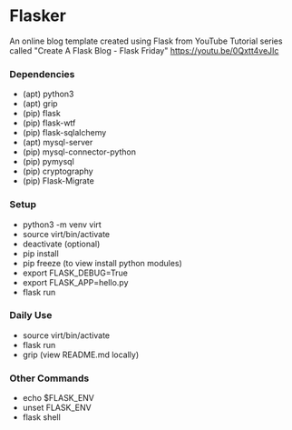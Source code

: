 # Flasker
An online blog template created using Flask from YouTube Tutorial series called "Create A Flask Blog - Flask Friday"
https://youtu.be/0Qxtt4veJIc

### Dependencies
- (apt) python3 
- (apt) grip
- (pip) flask
- (pip) flask-wtf
- (pip) flask-sqlalchemy
- (apt) mysql-server
- (pip) mysql-connector-python
- (pip) pymysql
- (pip) cryptography
- (pip) Flask-Migrate

### Setup
- python3 -m venv virt
- source virt/bin/activate
- deactivate (optional)
- pip install <dependencies>
- pip freeze (to view install python modules)
- export FLASK_DEBUG=True
- export FLASK_APP=hello.py
- flask run

### Daily Use
- source virt/bin/activate
- flask run
- grip (view README.md locally)

### Other Commands
- echo $FLASK_ENV
- unset FLASK_ENV
- flask shell